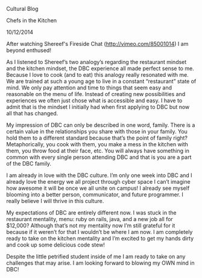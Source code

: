 Cultural Blog

Chefs in the Kitchen

10/12/2014


After watching Shereef's Fireside Chat (http://vimeo.com/85001014) I am beyond enthused!

As I listened to Shereef’s two analogy’s regarding the restaurant mindset and the kitchen mindset, the DBC experience all made perfect sense to me. Because I love to cook (and to eat) this analogy really resonated with me. We are trained at such a young age to live in a constant “restaurant” state of mind. We only pay attention and time to things that seem easy and reasonable on the menu of life. Instead of creating new possibilities and experiences we often just chose what is accessible and easy. I have to admit that is the mindset I initially had when first applying to DBC but now all that has changed.

My impression of DBC can only be described in one word, family. There is a certain value in the relationships you share with those in your family. You hold them to a different standard because that’s the point of family right? Metaphorically, you cook with them, you make a mess in the kitchen with them, you throw food at their face, etc. You will always have something in common with every single person attending DBC and that is you are a part of the DBC family.

I am already in love with the DBC culture. I’m only one week into DBC and I already love the energy we all project through cyber space I can’t imagine how awesome it will be once we all unite on campus! I already see myself blooming into a better person, communicator, and future programmer. I really believe I will thrive in this culture.

My expectations of DBC are entirely different now. I was stuck in the restaurant mentality, menu: ruby on rails, java, and a new job all for $12,000? Although that’s not my mentality now I’m still grateful for it because if it weren’t for that I wouldn’t be where I am now. I am completely ready to take on the kitchen mentality and I’m excited to get my hands dirty and cook up some delicious code stew!

Despite the little petrified student inside of me I am ready to take on any challenges that may arise. I am looking forward to blowing my OWN mind in DBC!
